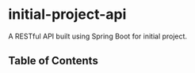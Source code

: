 # initial-project-api
A RESTful API built using Spring Boot for initial project.

## Table of Contents
